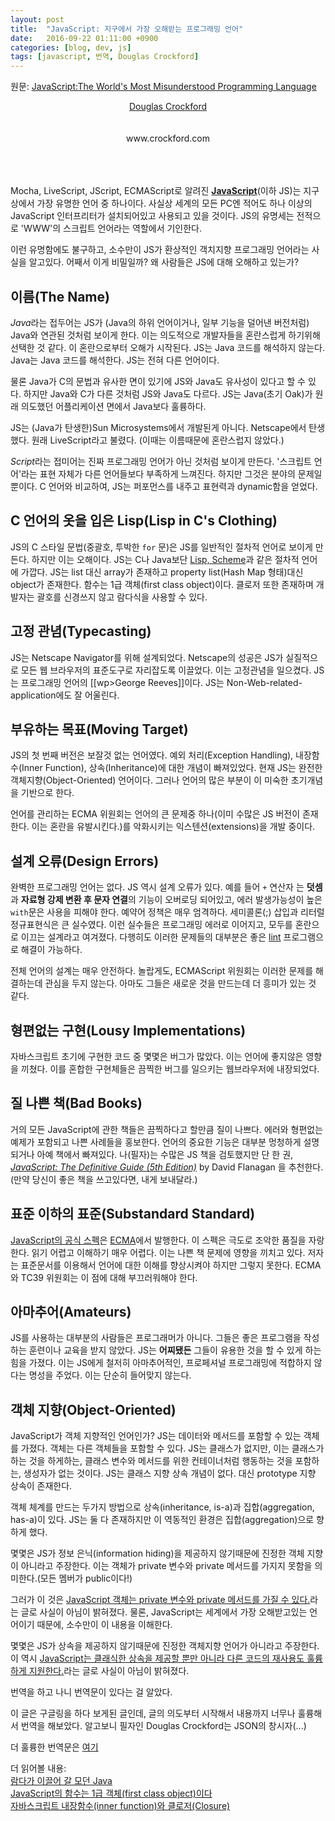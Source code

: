 ```yaml
---
layout: post
title:  "JavaScript: 지구에서 가장 오해받는 프로그래밍 언어"
date:   2016-09-22 01:11:00 +0900
categories: [blog, dev, js]
tags: [javascript, 번역, Douglas Crockford]
---
```

원문: [JavaScript:The World's Most Misunderstood Programming Language](http://javascript.crockford.com/javascript.html)

<center><a href="mailto:douglas@crockford.com">Douglas Crockford</a></center>
<br /><br />
<center>www.crockford.com</center>    
<br /><br /><br />

  
Mocha, LiveScript, JScript, ECMAScript로 알려진 **[JavaScript](http://javascript.crockford.com/)**(이하 JS)는 지구상에서 가장 유명한 언어 중 하나이다. 사실상 세계의 모든 PC엔 적어도 하나 이상의 JavaScript 인터프리터가 설치되어있고 사용되고 있을 것이다. JS의 유명세는 전적으로 'WWW'의 스크립트 언어라는 역할에서 기인한다.

이런 유명함에도 불구하고, 소수만이 JS가 환상적인 객치지향 프로그래밍 언어라는 사실을 알고있다. 어째서 이게 비밀일까? 왜 사람들은 JS에 대해 오해하고 있는가?


## 이름(The Name)

*Java*라는 접두어는 JS가 (Java의 하위 언어이거나, 일부 기능을 덜어낸 버전처럼) Java와 연관된 것처럼 보이게 한다. 이는 의도적으로 개발자들을 혼란스럽게 하기위해 선택한 것 같다. 이 혼란으로부터 오해가 시작된다. JS는 Java 코드를 해석하지 않는다. Java는 Java 코드를 해석한다. JS는 전혀 다른 언어이다.

물론 Java가 C의 문법과 유사한 면이 있기에 JS와 Java도 유사성이 있다고 할 수 있다. 하지만 Java와 C가 다른 것처럼 JS와 Java도 다르다. JS는 Java(초기 Oak)가 원래 의도했던 어플리케이션 면에서 Java보다 훌륭하다.

JS는 (Java가 탄생한)Sun Microsystems에서 개발된게 아니다. Netscape에서 탄생했다. 원래 LiveScript라고 불렸다. (이때는 이름때문에 혼란스럽지 않았다.)

*Script*라는 접미어는 진짜 프로그래밍 언어가 아닌 것처럼 보이게 만든다. '스크립트 언어'라는 표현 자체가 다른 언어들보다 부족하게 느껴진다. 하지만 그것은 분야의 문제일 뿐이다. C 언어와 비교하여, JS는 퍼포먼스를 내주고 표현력과 dynamic함을 얻었다.


## C 언어의 옷을 입은 Lisp(Lisp in C's Clothing)

JS의 C 스타일 문법(중괄호, 투박한 ```for``` 문)은 JS를 일반적인 절차적 언어로 보이게 만든다. 하지만 이는 오해이다. JS는 C나 Java보단 [Lisp, Scheme](http://javascript.crockford.com/little.html)과 같은 절차적 언어에 가깝다. JS는 list 대신 array가 존재하고 property list(Hash Map 형태)대신 object가 존재한다. 함수는 1급 객체(first class object)이다. 클로저 또한 존재하며 개발자는 괄호를 신경쓰지 않고 람다식을 사용할 수 있다.


## 고정 관념(Typecasting)

JS는 Netscape Navigator를 위해 설계되었다. Netscape의 성공은 JS가 실질적으로 모든 웹 브라우저의 표준도구로 자리잡도록 이끌었다. 이는 고정관념을 일으켰다. JS는 프로그래밍 언어의 [[wp>George Reeves]]이다. JS는 Non-Web-related-application에도 잘 어울린다.


## 부유하는 목표(Moving Target)

JS의 첫 번째 버전은 보잘것 없는 언어였다. 예외 처리(Exception Handling), 내장함수(Inner Function), 상속(Inheritance)에 대한 개념이 빠져있었다. 현재 JS는 완전한 객체지향(Object-Oriented) 언어이다. 그러나 언어의 많은 부분이 이 미숙한 초기개념을 기반으로 한다.

언어를 관리하는 ECMA 위원회는 언어의 큰 문제중 하나(이미 수많은 JS 버전이 존재한다. 이는 혼란을 유발시킨다.)를 악화시키는 익스텐션(extensions)을 개발 중이다.


## 설계 오류(Design Errors)

완벽한 프로그래밍 언어는 없다. JS 역시 설계 오류가 있다. 예를 들어 ```+``` 연산자 는 **덧셈**과 **자료형 강제 변환 후 문자 연결**의 기능이 오버로딩 되어있고, 에러 발생가능성이 높은 ```with```문은 사용을 피해야 한다. 예약어 정책은 매우 엄격하다. 세미콜론(;) 삽입과 리터럴 정규표현식은 큰 실수였다. 이런 실수들은 프로그래밍 에러로 이어지고, 모두를 혼란으로 이끄는 설계라고 여겨졌다. 다행히도 이러한 문제들의 대부분은 좋은 [lint](http://www.jslint.com/) 프로그램으로 해결이 가능하다.

전체 언어의 설계는 매우 안전하다. 놀랍게도, ECMAScript 위원회는 이러한 문제를 해결하는데 관심을 두지 않는다. 아마도 그들은 새로운 것을 만드는데 더 흥미가 있는 것 같다.


## 형편없는 구현(Lousy Implementations)

자바스크립트 초기에 구현한 코드 중 몇몇은 버그가 많았다. 이는 언어에 좋지않은 영향을 끼쳤다. 이를 혼합한 구현체들은 끔찍한 버그를 일으키는 웹브라우저에 내장되었다.


## 질 나쁜 책(Bad Books)

거의 모든 JavaScript에 관한 책들은 끔찍하다고 할만큼 질이 나쁘다. 에러와 형편없는 예제가 포함되고 나쁜 사례들을 홍보한다. 언어의 중요한 기능은 대부분 멍청하게 설명되거나 아예 책에서 빠져있다. 나(필자)는 수많은 JS 책을 검토했지만 단 한 권, *[JavaScript: The Definitive Guide (5th Edition)](https://www.amazon.com/exec/obidos/ASIN/0596101996/wrrrldwideweb)* by David Flanagan 을 추천한다. (만약 당신이 좋은 책을 쓰고있다면, 내게 보내달라.)


## 표준 이하의 표준(Substandard Standard)

[JavaScript의 공식 스펙](http://www.ecma-international.org/publications/standards/Ecma-262.htm)은 [ECMA](http://www.ecma-international.org/)에서 발행한다. 이 스펙은 극도로 조악한 품질을 자랑한다. 읽기 어렵고 이해하기 매우 어렵다. 이는 나쁜 책 문제에 영향을 끼치고 있다. 저자는 표준문서를 이용해서 언어에 대한 이해를 향상시켜야 하지만 그렇지 못한다. ECMA와 TC39 위원회는 이 점에 대해 부끄러워해야 한다.


## 아마추어(Amateurs)

JS를 사용하는 대부분의 사람들은 프로그래머가 아니다. 그들은 좋은 프로그램을 작성하는 훈련이나 교육을 받지 않았다. JS는 **어찌됐든** 그들이 유용한 것을 할 수 있게 하는 힘을 가졌다. 이는 JS에게 철저히 아마추어적인, 프로페셔널 프로그래밍에 적합하지 않다는 명성을 주었다. 이는 단순히 들어맞지 않는다.


## 객체 지향(Object-Oriented)

JavaScript가 객체 지향적인 언어인가? JS는 데이터와 메서드를 포함할 수 있는 객체를 가졌다. 객체는 다른 객체들을 포함할 수 있다. JS는 클래스가 없지만, 이는 클래스가 하는 것을 하게하는, 클래스 변수와 메서드를 위한 컨테이너처럼 행동하는 것을 포함하는, 생성자가 없는 것이다. JS는 클래스 지향 상속 개념이 없다. 대신 prototype 지향 상속이 존재한다.

객체 체계를 만드는 두가지 방법으로 상속(inheritance, is-a)과 집합(aggregation, has-a)이 있다. JS는 둘 다 존재하지만 이 역동적인 환경은 집합(aggregation)으로 향하게 했다.

몇몇은 JS가 정보 은닉(information hiding)을 제공하지 않기때문에 진정한 객체 지향이 아니라고 주장한다. 이는 객체가 private 변수와 private 메서드를 가지지 못함을 의미한다.(모든 멤버가 public이다!)

그러가 이 것은 [JavaScript 객체는 private 변수와 private 메서드를 가질 수 있다.](http://www.crockford.com/javascript/private.html)라는 글로 사실이 아님이 밝혀졌다. 물론, JavaScript는 세계에서 가장 오해받고있는 언어이기 때문에, 소수만이 이 내용을 이해한다.

몇몇은 JS가 상속을 제공하지 않기때문에 진정한 객체지향 언어가 아니라고 주장한다. 이 역시 [JavaScript는 클래식한 상속을 제공할 뿐만 아니라 다른 코드의 재사용도 훌륭하게 지원한다.](http://javascript.crockford.com/inheritance.html)라는 글로 사실이 아님이 밝혀졌다.

번역을 하고 나니 번역문이 있다는 걸 알았다.

이 글은 구글링을 하다 보게된 글인데, 글의 의도부터 시작해서 내용까지 너무나 훌륭해서 번역을 해보았다. 알고보니 필자인 Douglas Crockford는 JSON의 창시자(...)

더 훌륭한 번역문은 [여기](http://skyul.tistory.com/172)

더 읽어볼 내용:    
[람다가 이끌어 갈 모던 Java](http://d2.naver.com/helloworld/4911107)    
[JavaScript의 함수는 1급 객체(first class object)이다](http://bestalign.github.io/2015/10/18/first-class-object/)    
[자바스크립트 내장함수(inner function)와 클로저(Closure)](http://emflant.tistory.com/66)
